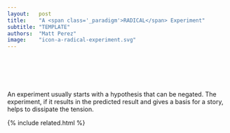 ```yaml
---
layout:   post
title:    "A <span class='_paradigm'>RADICAL</span> Experiment"
subtitle: "TEMPLATE"
authors:  "Matt Perez"
image:    "icon-a-radical-experiment.svg"
---
```


<div style="display:none;">
 <p>An experiment usually starts with a hypothesis that can be negated. The experiment, if it results in the predicted result, helps to dissipate the tension.</p>
</div>

<h1>&nbsp;</h1>
 <p>An experiment usually starts with a hypothesis that can be negated. The experiment, if it results in the predicted result and gives a basis for a story, helps to dissipate the tension.</p>

{% include related.html %}